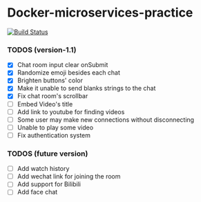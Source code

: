 # Docker-microservices-practice

[![Build Status](https://travis-ci.org/xcwisc/Docker-microservices-practice.svg?branch=master)](https://travis-ci.com/xcwisc/Docker-microservices-practice)

### TODOS (version-1.1)
- [x] Chat room input clear onSubmit
- [x] Randomize emoji besides each chat
- [x] Brighten buttons' color
- [x] Make it unable to send blanks strings to the chat
- [x] Fix chat room's scrollbar
- [ ] Embed Video's title
- [ ] Add link to youtube for finding videos
- [ ] Some user may make new connections without disconnecting
- [ ] Unable to play some video
- [ ] Fix authentication system

### TODOS (future version)
- [ ] Add watch history
- [ ] Add wechat link for joining the room
- [ ] Add support for Bilibili
- [ ] Add face chat